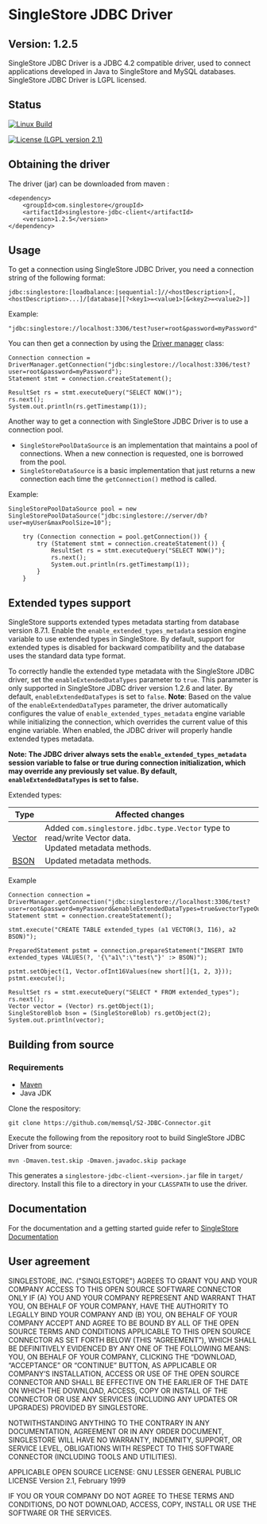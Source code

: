 # SingleStore JDBC Driver

## Version: 1.2.5

SingleStore JDBC Driver is a JDBC 4.2 compatible driver, used to connect applications developed in Java to SingleStore and MySQL databases. SingleStore JDBC Driver is LGPL licensed.

## Status
[![Linux Build](https://circleci.com/gh/memsql/S2-JDBC-Connector/tree/master.svg?branch=master)](https://circleci.com/gh/memsql/S2-JDBC-Connector)


[![License (LGPL version 2.1)](https://img.shields.io/badge/license-GNU%20LGPL%20version%202.1-green.svg?style=flat-square)](http://opensource.org/licenses/LGPL-2.1)

## Obtaining the driver

The driver (jar) can be downloaded from maven :

```script
<dependency>
	<groupId>com.singlestore</groupId>
	<artifactId>singlestore-jdbc-client</artifactId>
	<version>1.2.5</version>
</dependency>
```

## Usage
To get a connection using SingleStore JDBC Driver, you need a connection string of the following format:
```script
jdbc:singlestore:[loadbalance:|sequential:]//<hostDescription>[,<hostDescription>...]/[database][?<key1>=<value1>[&<key2>=<value2>]] 
```

Example:
```script
"jdbc:singlestore://localhost:3306/test?user=root&password=myPassword"
```

You can then get a connection by using the [Driver manager](https://docs.oracle.com/javase/8/docs/api/java/sql/DriverManager.html) class:
```script
Connection connection = DriverManager.getConnection("jdbc:singlestore://localhost:3306/test?user=root&password=myPassword");
Statement stmt = connection.createStatement();

ResultSet rs = stmt.executeQuery("SELECT NOW()");
rs.next();
System.out.println(rs.getTimestamp(1));
```

Another way to get a connection with SingleStore JDBC Driver is to use a connection pool.
* `SingleStorePoolDataSource` is an implementation that maintains a pool of connections. When a new connection is requested, one is borrowed from the pool.
* `SingleStoreDataSource` is a basic implementation that just returns a new connection each time the `getConnection()` method is called.

Example:
```script
SingleStorePoolDataSource pool = new SingleStorePoolDataSource("jdbc:singlestore://server/db?user=myUser&maxPoolSize=10");

    try (Connection connection = pool.getConnection()) {
        try (Statement stmt = connection.createStatement()) {
            ResultSet rs = stmt.executeQuery("SELECT NOW()");
            rs.next();
            System.out.println(rs.getTimestamp(1));
        }
    }
```

## Extended types support

SingleStore supports extended types metadata starting from database version 8.7.1. Enable the `enable_extended_types_metadata` session engine variable to use extended types in SingleStore. By default, support for extended types is disabled for backward compatibility and the database uses the standard data type format. 

To correctly handle the extended type metadata with the SingleStore JDBC driver, set the `enableExtendedDataTypes` parameter to `true`. This parameter is only supported in SingleStore JDBC driver version 1.2.6 and later. By default, `enableExtendedDataTypes` is set to `false`.
**Note**: Based on the value of the `enableExtendedDataTypes` parameter, the driver automatically configures the value of `enable_extended_types_metadata` engine variable while initializing the connection, which overrides the current value of this engine variable.
When enabled, the JDBC driver will properly handle extended types metadata.

**Note: The JDBC driver always sets the `enable_extended_types_metadata` session variable to false or true during connection initialization, which may override any previously set value. By default, `enableExtendedDataTypes` is set to false.**

Extended types:

| Type                                                                                         | Affected changes                                                                                     |
|----------------------------------------------------------------------------------------------|------------------------------------------------------------------------------------------------------|
| [Vector](https://docs.singlestore.com/cloud/reference/sql-reference/data-types/vector-type/) | Added `com.singlestore.jdbc.type.Vector` type to read/write Vector data.<br/>Updated metadata methods. |
| [BSON](https://docs.singlestore.com/cloud/reference/sql-reference/data-types/bson-type/)     | Updated metadata methods.                                                                             |

Example 
```script
Connection connection = DriverManager.getConnection("jdbc:singlestore://localhost:3306/test?user=root&password=myPassword&enableExtendedDataTypes=true&vectorTypeOutputFormat=JSON");
Statement stmt = connection.createStatement();

stmt.execute("CREATE TABLE extended_types (a1 VECTOR(3, I16), a2 BSON)");

PreparedStatement pstmt = connection.prepareStatement("INSERT INTO extended_types VALUES(?, '{\"a1\":\"test\"}' :> BSON)");

pstmt.setObject(1, Vector.ofInt16Values(new short[]{1, 2, 3}));
pstmt.execute();

ResultSet rs = stmt.executeQuery("SELECT * FROM extended_types");
rs.next();
Vector vector = (Vector) rs.getObject(1);
SingleStoreBlob bson = (SingleStoreBlob) rs.getObject(2);
System.out.println(vector);

```

## Building from source

### Requirements
* [Maven](https://maven.apache.org/download.cgi)
* Java JDK

Clone the respository:
```script
git clone https://github.com/memsql/S2-JDBC-Connector.git
```

Execute the following from the repository root to build SingleStore JDBC Driver from source:
```script
mvn -Dmaven.test.skip -Dmaven.javadoc.skip package
```

This generates a `singlestore-jdbc-client-<version>.jar` file in `target/` directory.
Install this file to a directory in your `CLASSPATH` to use the driver.

## Documentation

For the documentation and a getting started guide refer to
[SingleStore Documentation](https://docs.singlestore.com/managed-service/en/developer-resources/connect-with-application-development-tools/connect-with-java-jdbc/the-singlestore-jdbc-driver.html)

## User agreement

SINGLESTORE, INC. ("SINGLESTORE") AGREES TO GRANT YOU AND YOUR COMPANY ACCESS TO THIS OPEN SOURCE SOFTWARE CONNECTOR ONLY IF (A) YOU AND YOUR COMPANY REPRESENT AND WARRANT THAT YOU, ON BEHALF OF YOUR COMPANY, HAVE THE AUTHORITY TO LEGALLY BIND YOUR COMPANY AND (B) YOU, ON BEHALF OF YOUR COMPANY ACCEPT AND AGREE TO BE BOUND BY ALL OF THE OPEN SOURCE TERMS AND CONDITIONS APPLICABLE TO THIS OPEN SOURCE CONNECTOR AS SET FORTH BELOW (THIS “AGREEMENT”), WHICH SHALL BE DEFINITIVELY EVIDENCED BY ANY ONE OF THE FOLLOWING MEANS: YOU, ON BEHALF OF YOUR COMPANY, CLICKING THE “DOWNLOAD, “ACCEPTANCE” OR “CONTINUE” BUTTON, AS APPLICABLE OR COMPANY’S INSTALLATION, ACCESS OR USE OF THE OPEN SOURCE CONNECTOR AND SHALL BE EFFECTIVE ON THE EARLIER OF THE DATE ON WHICH THE DOWNLOAD, ACCESS, COPY OR INSTALL OF THE CONNECTOR OR USE ANY SERVICES (INCLUDING ANY UPDATES OR UPGRADES) PROVIDED BY SINGLESTORE.

NOTWITHSTANDING ANYTHING TO THE CONTRARY IN ANY DOCUMENTATION,  AGREEMENT OR IN ANY ORDER DOCUMENT, SINGLESTORE WILL HAVE NO WARRANTY, INDEMNITY, SUPPORT, OR SERVICE LEVEL, OBLIGATIONS WITH
RESPECT TO THIS SOFTWARE CONNECTOR (INCLUDING TOOLS AND UTILITIES).

APPLICABLE OPEN SOURCE LICENSE: GNU LESSER GENERAL PUBLIC LICENSE Version 2.1, February 1999

IF YOU OR YOUR COMPANY DO NOT AGREE TO THESE TERMS AND CONDITIONS, DO NOT DOWNLOAD, ACCESS, COPY, INSTALL OR USE THE SOFTWARE OR THE SERVICES.
